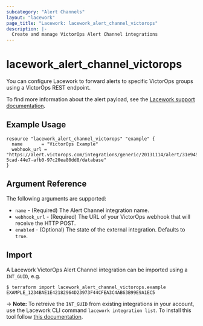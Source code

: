 ```yaml
---
subcategory: "Alert Channels"
layout: "lacework"
page_title: "Lacework: lacework_alert_channel_victorops"
description: |-
  Create and manage VictorOps Alert Channel integrations
---
```


# lacework\_alert\_channel\_victorops

You can configure Lacework to forward alerts to specific VictorOps groups using a VictorOps REST endpoint.

To find more information about the alert payload, see the [Lacework support documentation](https://support.lacework.com/hc/en-us/articles/360005916533-VictorOps).

## Example Usage

```hcl
resource "lacework_alert_channel_victorops" "example" {
  name       = "VictorOps Example"
  webhook_url = "https://alert.victorops.com/integrations/generic/20131114/alert/31e945ee-5cad-44e7-afb0-97c20ea80dd8/database"
}
```

## Argument Reference

The following arguments are supported:

* `name` - (Required) The Alert Channel integration name.
* `webhook_url` - (Required) The URL of your VictorOps webhook that will receive the HTTP POST.
* `enabled` - (Optional) The state of the external integration. Defaults to `true`.

## Import

A Lacework VictorOps Alert Channel integration can be imported using a `INT_GUID`, e.g.

```
$ terraform import lacework_alert_channel_victorops.example EXAMPLE_1234BAE1E42182964D23973F44CFEA3C4AB63B99E9A1EC5
```
-> **Note:** To retreive the `INT_GUID` from existing integrations in your account, use the
	Lacework CLI command `lacework integration list`. To install this tool follow
	[this documentation](https://docs.lacework.com/cli/).
